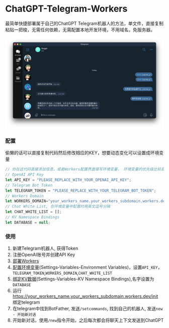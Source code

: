 # ChatGPT-Telegram-Workers

最简单快捷部署属于自己的ChatGPT Telegram机器人的方法，单文件，直接复制粘贴一把梭，无需任何依赖，无需配置本地开发环境，不用域名，免服务器。

![](./demo.jpg)

### 配置

偷懒的话可以直接复制代码然后修改相应的KEY，想要动态变化可以设置成环境变量
```js
// 你在这代码直接添加信息，或者Workers配置界面填写环境变量， 环境变量的优先级比较高
// OpenAI API Key
let API_KEY = "PLEASE_REPLACE_WITH_YOUR_OPENAI_API_KEY";
// Telegram Bot Token
let TELEGRAM_TOKEN = "PLEASE_REPLACE_WITH_YOUR_TELEGRAM_BOT_TOKEN";
// Workers Domain
let WORKERS_DOMAIN="your_workers_name.your_workers_subdomain.workers.dev"
// Chat White List, 在环境变量中配置时用英文逗号分隔
let CHAT_WHITE_LIST = [];
// KV Namespace Bindings 
let DATABASE = null;

```

### 使用

1. 新建Telegram机器人, 获得Token
2. 注册OpenAI账号并创建API Key
3. [部署Workers](https://developers.cloudflare.com/workers/)
4. [配置环境变量](https://developers.cloudflare.com/workers/platform/environment-variables/)(Settings-Variables-Environment Variables)，设置`API_KEY`，`TELEGRAM_TOKEN`,`WORKERS_DOMAIN`,`CHAT_WHITE_LIST`
5. [绑定KV数据](https://developers.cloudflare.com/workers/runtime-apis/kv#kv-bindings)(Settings-Variables-KV Namespace Bindings),名字设置为`DATABASE`
6. 运行 https://your_workers_name.your_workers_subdomain.workers.dev/init 绑定telegram
7. 在telegram中找到BotFather, 发送`/setcommands`, 找到自己的机器人, 发送`new - 开始新对话`
8. 开始新对话，使用`/new`指令开始，之后每次都会将聊天上下文发送到ChatGPT
